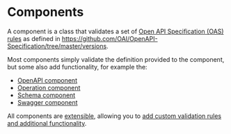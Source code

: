 # Components

A component is a class that validates a set of [Open API Specification (OAS)  rules](https://github.com/OAI/OpenAPI-Specification/tree/master/versions) as defined in https://github.com/OAI/OpenAPI-Specification/tree/master/versions.

Most components simply validate the definition provided to the component, but some also add functionality, for example the:

- [OpenAPI component](./openapi.md)
- [Operation component](./operation.md)
- [Schema component](./schema.md)
- [Swagger component](./swagger.md)

All components are [extensible](../extend-components.md), allowing you to [add custom validation rules and additional functionality](../extend-components.md). 